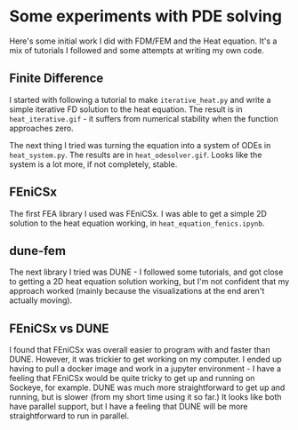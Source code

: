 # Some experiments with PDE solving

Here's some initial work I did with FDM/FEM and the Heat equation. It's a mix of tutorials I followed and some attempts at writing my own code.

## Finite Difference
I started with following a tutorial to make `iterative_heat.py` and write a simple iterative FD solution to the heat equation. The result is in `heat_iterative.gif` - it suffers from numerical stability when the function approaches zero.

The next thing I tried was turning the equation into a system of ODEs in `heat_system.py`. The results are in `heat_odesolver.gif`. Looks like the system is a lot more, if not completely, stable.

## FEniCSx
The first FEA library I used was FEniCSx. I was able to get a simple 2D solution to the heat equation working, in `heat_equation_fenics.ipynb`.

## dune-fem
The next library I tried was DUNE - I followed some tutorials, and got close to getting a 2D heat equation solution working, but I'm not confident that my approach worked (mainly because the visualizations at the end aren't actually moving).

## FEniCSx vs DUNE
I found that FEniCSx was overall easier to program with and faster than DUNE. However, it was trickier to get working on my computer. I ended up having to pull a docker image and work in a jupyter environment - I have a feeling that FEniCSx would be quite tricky to get up and running on Sockeye, for example. DUNE was much more straightforward to get up and running, but is slower (from my short time using it so far.) It looks like both have parallel support, but I have a feeling that DUNE will be more straightforward to run in parallel.